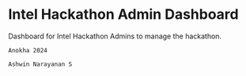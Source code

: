 # Intel Hackathon Admin Dashboard

Dashboard for Intel Hackathon Admins to manage the hackathon. 

`Anokha 2024`

`Ashwin Narayanan S`